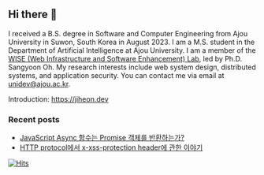 ## Hi there 👋

I received a B.S. degree in Software and Computer Engineering from Ajou University in Suwon, South Korea in August 2023. I am a M.S. student in the Department of Artificial Intelligence at Ajou University. I am a member of the [WISE (Web Infrastructure and Software Enhancement) Lab](https://wise.ajou.ac.kr), led by Ph.D. Sangyoon Oh. My research interests include web system design, distributed systems, and application security. You can contact me via email at unidev@ajou.ac.kr.

Introduction: https://jiheon.dev

### Recent posts
* [JavaScript Async 함수는 Promise 객체를 반환하는가?](https://stories.jiheon.dev/posts/javascript-async-return/)
* [HTTP protocol에서 x-xss-protection header에 관한 이야기](https://stories.jiheon.dev/posts/http-header-xss/)

<!--
**jiheon-dev/jiheon-dev** is a ✨ _special_ ✨ repository because its `README.md` (this file) appears on your GitHub profile.

Here are some ideas to get you started:

- 🔭 I’m currently working on ...
- 🌱 I’m currently learning ...
- 👯 I’m looking to collaborate on ...
- 🤔 I’m looking for help with ...
- 💬 Ask me about ...
- 📫 How to reach me: ...
- 😄 Pronouns: ...
- ⚡ Fun fact: ...
-->

[![Hits](https://hits.seeyoufarm.com/api/count/incr/badge.svg?url=https%3A%2F%2Fgithub.com%2Fjiheon-dev&count_bg=%2379C83D&title_bg=%23555555&icon=&icon_color=%23E7E7E7&title=hits&edge_flat=false)](https://hits.seeyoufarm.com)
